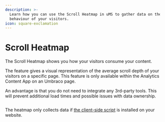 ```yaml
---
description: >-
  Learn how you can use the Scroll Heatmap in uMS to gather data on the
  behaviour of your visitors.
icon: square-exclamation
---
```


# Scroll Heatmap

The Scroll Heatmap shows you how your visitors consume your content.

The feature gives a visual representation of the average scroll depth of your visitors on a specific page. This feature is only available within the Analytics Content App on an Umbraco page.

An advantage is that you do not need to integrate any 3rd-party tools. This will prevent additional load times and possible issues with data ownership.

![]()

The heatmap only collects data if [the client-side script](../../../../analytics/clientside-events-and-additional-javascript-files/) is installed on your website.

